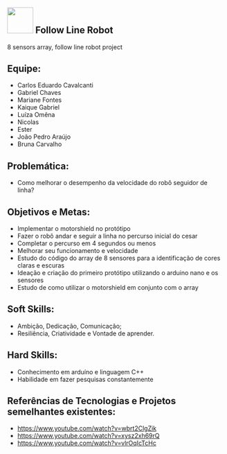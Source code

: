 # <h2> <img src="https://slackmojis.com/emojis/10521-meow_code/download" width="60" /> Follow Line Robot </h2>

8 sensors array, follow line robot project

## Equipe:
- Carlos Eduardo Cavalcanti
- Gabriel Chaves
- Mariane Fontes
- Kaique Gabriel
- Luíza Omêna
- Nicolas
- Ester 
- João Pedro Araújo
- Bruna Carvalho

## Problemática:
- Como melhorar o desempenho da velocidade do robô seguidor de linha?

## Objetivos e Metas:
- Implementar o motorshield no protótipo
- Fazer o robô andar e seguir a linha no percurso inicial do cesar
- Completar o percurso em 4 segundos ou menos
- Melhorar seu funcionamento e velocidade
- Estudo do código do array de 8 sensores para a identificação de cores claras e escuras
- Ideação e criação do primeiro protótipo utilizando o arduino nano e os sensores
- Estudo de como utilizar o motorshield em conjunto com o array

## Soft Skills:
- Ambição, Dedicação, Comunicação;
- Resiliência, Criatividade e Vontade de aprender.

## Hard Skills:
- Conhecimento em arduíno e linguagem C++
- Habilidade em fazer pesquisas constantemente

## Referências de Tecnologias e Projetos semelhantes existentes:
- https://www.youtube.com/watch?v=wbrt2ClgZik
- https://www.youtube.com/watch?v=xysz2xh69rQ
- https://www.youtube.com/watch?v=vlrOqIcTcHc

